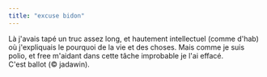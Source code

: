 ```yaml
---
title: "excuse bidon"
---
```


Là j'avais tapé un truc assez long, et hautement intellectuel (comme d'hab) où
j'expliquais le pourquoi de la vie et des choses. Mais comme je suis polio, et
free m'aidant dans cette tâche improbable je l'ai effacé.  
C'est ballot (© jadawin).

